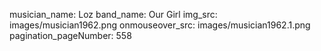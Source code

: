 musician_name: Loz
band_name: Our Girl
img_src: images/musician1962.png
onmouseover_src: images/musician1962.1.png
pagination_pageNumber: 558